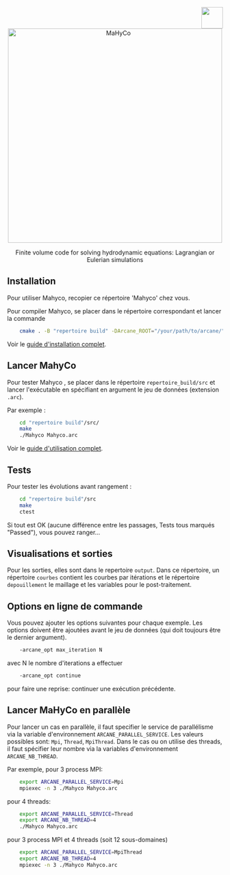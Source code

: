 
<img src="https://www.cea.fr/PublishingImages/cea.jpg" height="50" align="right" />


<p align="center">
  <a href="https://github.com/cea-hpc/MaHyCo">
    <img alt="MaHyCo" src="https://github.com/cea-hpc/MaHyCo/logo_MaHyCo.png" width="500px">
  </a>
  <p align="center">Finite volume code for solving hydrodynamic equations: Lagrangian or Eulerian simulations</p>
</p>

## Installation

Pour utiliser Mahyco, recopier ce répertoire 'Mahyco'
chez vous.

Pour compiler Mahyco, se placer dans le répertoire correspondant
et lancer la commande
```bash
    cmake . -B "repertoire build" -DArcane_ROOT="/your/path/to/arcane/"
```

Voir le [guide d'installation complet](https://github.com/cea-hpc/MaHyCo/wiki/Installation).

## Lancer MahyCo

Pour tester Mahyco , se placer dans le répertoire `repertoire_build/src` et lancer l'exécutable en
spécifiant en argument le jeu de données (extension `.arc`).

Par exemple :
```bash
    cd "repertoire build"/src/
    make
    ./Mahyco Mahyco.arc
```

Voir le [guide d'utilisation complet](https://github.com/cea-hpc/MaHyCo/wiki/Utilisation).

## Tests
Pour tester les évolutions avant rangement :
```bash
    cd "repertoire build"/src
    make
    ctest
```
Si tout est OK (aucune différence entre les passages, Tests tous marqués "Passed"), vous pouvez ranger...

## Visualisations et sorties

Pour les sorties, elles sont dans le repertoire `output`. Dans
ce répertoire, un répertoire `courbes` contient les courbes
par itérations et le répertoire `depouillement` le maillage et
les variables pour le post-traitement.

## Options en ligne de commande

Vous pouvez ajouter les options suivantes pour chaque exemple. Les
options doivent être ajoutées avant le jeu de données (qui doit
toujours être le dernier argument).
```bash
    -arcane_opt max_iteration N  
```
avec N le nombre d'iterations a effectuer
```bash
    -arcane_opt continue
```
pour faire une reprise: continuer une exécution précédente.

## Lancer MaHyCo en parallèle

Pour lancer un cas en parallèle, il faut specifier le service
de parallélisme via la variable d'environnement `ARCANE_PARALLEL_SERVICE`.
Les valeurs possibles sont: `Mpi`, `Thread`, `MpiThread`.
Dans le cas ou on utilise des threads, il faut spécifier leur nombre
via la variables d'environnement `ARCANE_NB_THREAD`.

Par exemple, pour 3 process MPI:
```bash
    export ARCANE_PARALLEL_SERVICE=Mpi
    mpiexec -n 3 ./Mahyco Mahyco.arc
```
pour 4 threads:
```bash
    export ARCANE_PARALLEL_SERVICE=Thread
    export ARCANE_NB_THREAD=4
    ./Mahyco Mahyco.arc
```
pour 3 process MPI et 4 threads (soit 12 sous-domaines)
```bash
    export ARCANE_PARALLEL_SERVICE=MpiThread
    export ARCANE_NB_THREAD=4
    mpiexec -n 3 ./Mahyco Mahyco.arc
```
